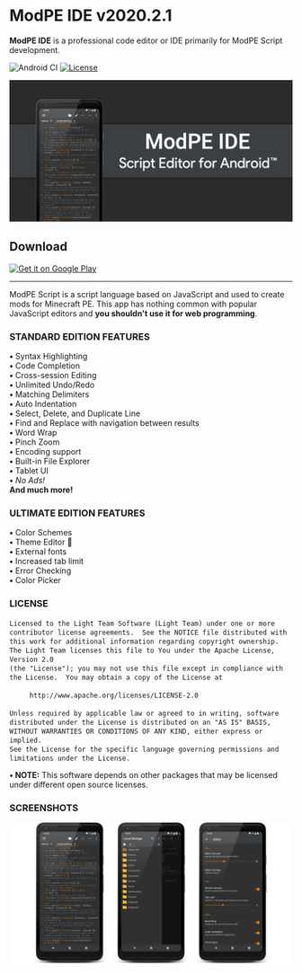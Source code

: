 # ModPE IDE v2020.2.1

<b>ModPE IDE</b> is a professional code editor or IDE primarily for ModPE Script development.

![Android CI](https://github.com/massivemadness/ModPE-IDE/workflows/Android%20CI/badge.svg) [![License](https://img.shields.io/badge/License-Apache%202.0-blue.svg)](https://opensource.org/licenses/Apache-2.0)

![Image](.images/repository-open-graph.png)

## Download
<a href="https://play.google.com/store/apps/details?id=com.KillerBLS.modpeide">
<img alt="Get it on Google Play" src="https://play.google.com/intl/en_us/badges/images/generic/en_badge_web_generic.png" height="80"/>
</a>

----------

ModPE Script is a script language based on JavaScript and used to create mods for Minecraft PE. This app has nothing common with popular JavaScript editors and <b>you shouldn't use it for web programming</b>.

### STANDARD EDITION FEATURES
<b>•</b> Syntax Highlighting  
<b>•</b> Code Completion  
<b>•</b> Cross-session Editing  
<b>•</b> Unlimited Undo/Redo  
<b>•</b> Matching Delimiters  
<b>•</b> Auto Indentation  
<b>•</b> Select, Delete, and Duplicate Line  
<b>•</b> Find and Replace with navigation between results  
<b>•</b> Word Wrap  
<b>•</b> Pinch Zoom  
<b>•</b> Encoding support  
<b>•</b> Built-in File Explorer  
<b>•</b> Tablet UI  
<b>•</b> <i>No Ads!</i>  
<b>And much more!</b>

### ULTIMATE EDITION FEATURES
<b>•</b> Color Schemes  
<b>•</b> Theme Editor 🎉  
<b>•</b> External fonts  
<b>•</b> Increased tab limit  
<b>•</b> Error Checking  
<b>•</b> Color Picker

### LICENSE
```
Licensed to the Light Team Software (Light Team) under one or more
contributor license agreements.  See the NOTICE file distributed with
this work for additional information regarding copyright ownership.
The Light Team licenses this file to You under the Apache License, Version 2.0
(the "License"); you may not use this file except in compliance with
the License.  You may obtain a copy of the License at

     http://www.apache.org/licenses/LICENSE-2.0

Unless required by applicable law or agreed to in writing, software
distributed under the License is distributed on an "AS IS" BASIS,
WITHOUT WARRANTIES OR CONDITIONS OF ANY KIND, either express or implied.
See the License for the specific language governing permissions and
limitations under the License.
```
<b>• NOTE:</b> This software depends on other packages that may be licensed under different open source licenses.

### SCREENSHOTS

![Image](.images/repository-screenshots.png)
